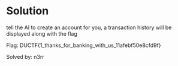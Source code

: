 # Solution

tell the AI to create an account for you, a transaction history will be displayed along with the flag

Flag: DUCTF{1_thanks_for_banking_with_us_11afebf50e8cfd9f}

Solved by: n3rr